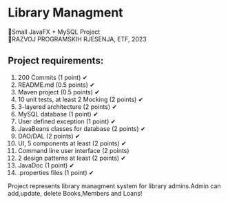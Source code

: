 # Library Managment
🔹Small JavaFX + MySQL Project<br>
🔹RAZVOJ PROGRAMSKIH RJESENJA, ETF, 2023

## Project requirements:
1. 200 Commits (1 point) ✔
2. README.md (0.5 points) ✔
3. Maven project (0.5 points) ✔
4. 10 unit tests, at least 2 Mocking (2 points) ✔
5. 3-layered architecture (2 points) ✔
6. MySQL database (1 point) ✔
7. User defined exception (1 point) ✔
8. JavaBeans classes for database (2 points) ✔
9. DAO/DAL (2 points) ✔
10. UI, 5 components at least (2 points) ✔
11. Command line user interface (2 points) 
12. 2 design patterns at least (2 points) ✔
13. JavaDoc (1 point) ✔
14. .properties files (1 point) ✔

Project represents library managment system for library admins.Admin can add,update, delete Books,Members and Loans!

